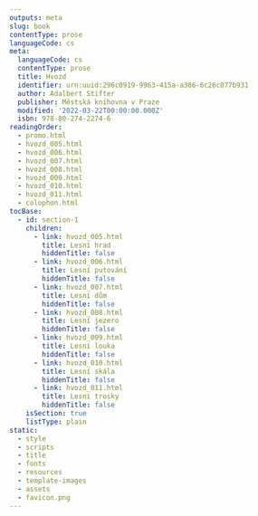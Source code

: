 ```yaml
---
outputs: meta
slug: book
contentType: prose
languageCode: cs
meta:
  languageCode: cs
  contentType: prose
  title: Hvozd
  identifier: urn:uuid:296c0919-9963-415a-a386-6c26c077b931
  author: Adalbert Stifter
  publisher: Městská knihovna v Praze
  modified: '2022-03-22T00:00:00.000Z'
  isbn: 978-80-274-2274-6
readingOrder:
  - promo.html
  - hvozd_005.html
  - hvozd_006.html
  - hvozd_007.html
  - hvozd_008.html
  - hvozd_009.html
  - hvozd_010.html
  - hvozd_011.html
  - colophon.html
tocBase:
  - id: section-1
    children:
      - link: hvozd_005.html
        title: Lesní hrad
        hiddenTitle: false
      - link: hvozd_006.html
        title: Lesní putování
        hiddenTitle: false
      - link: hvozd_007.html
        title: Lesní dům
        hiddenTitle: false
      - link: hvozd_008.html
        title: Lesní jezero
        hiddenTitle: false
      - link: hvozd_009.html
        title: Lesní louka
        hiddenTitle: false
      - link: hvozd_010.html
        title: Lesní skála
        hiddenTitle: false
      - link: hvozd_011.html
        title: Lesní trosky
        hiddenTitle: false
    isSection: true
    listType: plain
static:
  - style
  - scripts
  - title
  - fonts
  - resources
  - template-images
  - assets
  - favicon.png
---
```

